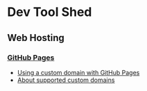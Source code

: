# Dev Tool Shed

## Web Hosting

### [GitHub Pages](https://pages.github.com/)
- [Using a custom domain with GitHub Pages](https://help.github.com/articles/using-a-custom-domain-with-github-pages/)
- [About supported custom domains](https://help.github.com/articles/about-supported-custom-domains/)
